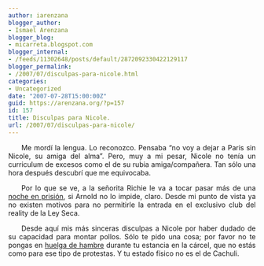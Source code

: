 ```yaml
---
author: iarenzana
blogger_author:
- Ismael Arenzana
blogger_blog:
- micarreta.blogspot.com
blogger_internal:
- /feeds/11302648/posts/default/2872092330422129117
blogger_permalink:
- /2007/07/disculpas-para-nicole.html
categories:
- Uncategorized
date: "2007-07-28T15:00:00Z"
guid: https://arenzana.org/?p=157
id: 157
title: Disculpas para Nicole.
url: /2007/07/disculpas-para-nicole/
---
```

<p style="text-align:justify;text-indent:20pt;">
  Me mordí la lengua. Lo reconozco. Pensaba &#8220;no voy a dejar a Paris sin Nicole, su amiga del alma&#8221;. Pero, muy a mi pesar, Nicole no tenía un curriculum de excesos como el de su rubia amiga/compañera. Tan sólo una hora después descubrí que me equivocaba.
</p>

<p style="text-align:justify;text-indent:20pt;">
  Por lo que se ve, a la señorita Richie le va a tocar pasar más de una <a href="http://www.elmundo.es/elmundo/fotos_gente/2007/07/28/index_2.html">noche en prisión</a>, si Arnold no lo impide, claro. Desde mi punto de vista ya no existen motivos para no permitirle la entrada en el exclusivo club del reality de la Ley Seca.
</p>

<p style="text-align:justify;text-indent:20pt;">
  Desde aquí mis más sinceras disculpas a Nicole por haber dudado de su capacidad para montar pollos. Sólo te pido una cosa; por favor no te pongas en <a href="http://micarreta.blogspot.com/2007/07/de-cara-al-veranito-pero-algo-tarde.html">huelga de hambre</a> durante tu estancia en la cárcel, que no estás como para ese tipo de protestas. Y tu estado físico no es el de Cachuli.
</p>